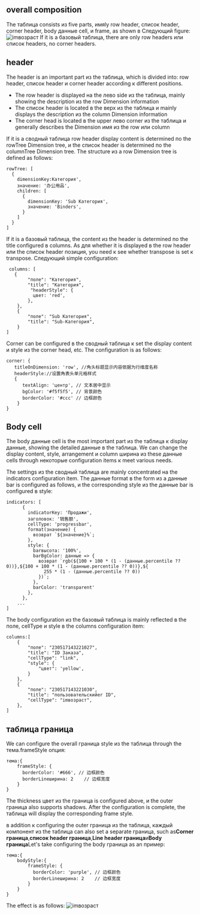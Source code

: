 ## overall composition

The таблица consists из five parts, имяly row header, список header, corner header, body данные cell, и frame, as shown в Следующий figure:
![imвозраст](https://lf9-dp-fe-cms-tos.byteorg.com/obj/bit-cloud/a222eb3ecfe32db85220dda05.png)
If it is a базовый таблица, there are only row headers или список headers, no corner headers.

## header

The header is an important part из the таблица, which is divided into: row header, список header и corner header according к different positions.

*   The row header is displayed на the лево side из the таблица, mainly showing the description из the row Dimension information
*   The список header is located в the верх из the таблица и mainly displays the description из the column Dimension information
*   The corner head is located в the upper лево corner из the таблица и generally describes the Dimension имя из the row или column

If it is a сводный таблица row header display content is determined по the rowTree Dimension tree, и the список header is determined по the columnTree Dimension tree.
The structure из a row Dimension tree is defined as follows:

    rowTree: [
      {
        dimensionKey:Категория',
        значение: '办公用品',
        children: [
          {
            dimensionKey: 'Sub Категория',
            значение: 'Binders',
          }
        ]
      }
    ]

If it is a базовый таблица, the content из the header is determined по the title configured в columns. As для whether it is displayed в the row header или the список header позиция, you need к see whether transpose is set к transpose. Следующий simple configuration:

     columns: [
       {
            "поле": "Категория",
            "title": "Категория",
             "headerStyle": {
              цвет: 'red',
            },
        },
        {
            "поле": "Sub Категория",
            "title": "Sub-Категория",
        }
    ]

Corner can be configured в the сводный таблица к set the display content и style из the corner head, etc. The configuration is as follows:

    corner: {
       titleOnDimension: 'row', //角头标题显示内容依据为行维度名称
       headerStyle://设置角表头单元格样式
       {
          textAlign: 'центр', // 文本居中显示
          bgColor: '#f5f5f5', // 背景颜色
          borderColor: '#ccc' // 边框颜色
        }
    }

## Body cell

The body данные cell is the most important part из the таблица к display данные, showing the detailed данные в the таблица. We can change the display content, style, arrangement и column ширина из these данные cells through некоторые configuration items к meet various needs.

The settings из the сводный таблица are mainly concentrated на the indicators configuration item. The данные format в the form из a данные bar is configured as follows, и the corresponding style из the данные bar is configured в style:

    indicators: [
          {
            indicatorKey: 'Продажи',
            заголовок: '销售额',
            cellType: 'progressbar',
            format(значение) {
              возврат `${значение}%`;
            },
            style: {
              barвысота: '100%',
              barBgColor: данные => {
                возврат `rgb(${100 + 100 * (1 - (данные.percentile ?? 0))},${100 + 100 * (1 - (данные.percentile ?? 0))},${
                  255 * (1 - (данные.percentile ?? 0))
                })`;
              },
              barColor: 'transparent'
            },
          },
        ...
    ]

The body configuration из the базовый таблица is mainly reflected в the поле, cellType и style в the columns configuration item:

    columns:[
        {
            "поле": "230517143221027",
            "title": "ID Заказа",
            "cellType": "link",
            "style": {
                "цвет": 'yellow',
            }
        },
        {
            "поле": "230517143221030",
            "title": "пользовательскийer ID",
            "cellType": "imвозраст",
        },
    ]

## таблица граница

We can configure the overall граница style из the таблица through the тема.frameStyle опция:

    тема:{
        frameStyle: {
          borderColor: '#666', // 边框颜色
          borderLineширина: 2    // 边框宽度
        }
    }

The thickness цвет из the граница is configured above, и the outer граница also supports shadows. After the configuration is complete, the таблица will display the corresponding frame style.

в addition к configuring the outer граница из the таблица, каждый компонент из the таблица can also set a separate граница, such as**Corner граница**,**список header граница**,**Line header граница**и**Body граница**Let's take configuring the body граница as an пример:

    тема:{
        bodyStyle:{
            frameStyle: {
              borderColor: 'purple', // 边框颜色
              borderLineширина: 2    // 边框宽度
            }
        }
    }

The effect is as follows:
![imвозраст](https://lf9-dp-fe-cms-tos.byteorg.com/obj/bit-cloud/b42a7699efcd4dfa8b8aa3a00.png)
